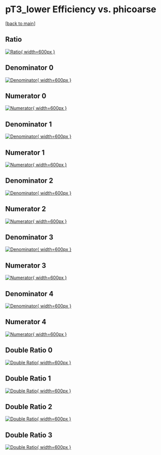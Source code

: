 # pT3_lower Efficiency vs. phicoarse

[[back to main](./)]



## Ratio

[![Ratio](../mtv/var/pT3_lower_xtr_11_1_eff_phicoarse.png){ width=600px }](../mtv/var/pT3_lower_xtr_11_1_eff_phicoarse.pdf)

## Denominator 0

[![Denominator](../mtv/den/pT3_lower_xtr_11_1_eff_phicoarse_den0.png){ width=600px }](../mtv/den/pT3_lower_xtr_11_1_eff_phicoarse_den0.pdf)

## Numerator 0

[![Numerator](../mtv/num/pT3_lower_xtr_11_1_eff_phicoarse_num0.png){ width=600px }](../mtv/num/pT3_lower_xtr_11_1_eff_phicoarse_num0.pdf)

## Denominator 1

[![Denominator](../mtv/den/pT3_lower_xtr_11_1_eff_phicoarse_den1.png){ width=600px }](../mtv/den/pT3_lower_xtr_11_1_eff_phicoarse_den1.pdf)

## Numerator 1

[![Numerator](../mtv/num/pT3_lower_xtr_11_1_eff_phicoarse_num1.png){ width=600px }](../mtv/num/pT3_lower_xtr_11_1_eff_phicoarse_num1.pdf)

## Denominator 2

[![Denominator](../mtv/den/pT3_lower_xtr_11_1_eff_phicoarse_den2.png){ width=600px }](../mtv/den/pT3_lower_xtr_11_1_eff_phicoarse_den2.pdf)

## Numerator 2

[![Numerator](../mtv/num/pT3_lower_xtr_11_1_eff_phicoarse_num2.png){ width=600px }](../mtv/num/pT3_lower_xtr_11_1_eff_phicoarse_num2.pdf)

## Denominator 3

[![Denominator](../mtv/den/pT3_lower_xtr_11_1_eff_phicoarse_den3.png){ width=600px }](../mtv/den/pT3_lower_xtr_11_1_eff_phicoarse_den3.pdf)

## Numerator 3

[![Numerator](../mtv/num/pT3_lower_xtr_11_1_eff_phicoarse_num3.png){ width=600px }](../mtv/num/pT3_lower_xtr_11_1_eff_phicoarse_num3.pdf)

## Denominator 4

[![Denominator](../mtv/den/pT3_lower_xtr_11_1_eff_phicoarse_den4.png){ width=600px }](../mtv/den/pT3_lower_xtr_11_1_eff_phicoarse_den4.pdf)

## Numerator 4

[![Numerator](../mtv/num/pT3_lower_xtr_11_1_eff_phicoarse_num4.png){ width=600px }](../mtv/num/pT3_lower_xtr_11_1_eff_phicoarse_num4.pdf)

## Double Ratio 0

[![Double Ratio](../mtv/ratio/pT3_lower_xtr_11_1_eff_phicoarse_ratio0.png){ width=600px }](../mtv/ratio/pT3_lower_xtr_11_1_eff_phicoarse_ratio0.pdf)

## Double Ratio 1

[![Double Ratio](../mtv/ratio/pT3_lower_xtr_11_1_eff_phicoarse_ratio1.png){ width=600px }](../mtv/ratio/pT3_lower_xtr_11_1_eff_phicoarse_ratio1.pdf)

## Double Ratio 2

[![Double Ratio](../mtv/ratio/pT3_lower_xtr_11_1_eff_phicoarse_ratio2.png){ width=600px }](../mtv/ratio/pT3_lower_xtr_11_1_eff_phicoarse_ratio2.pdf)

## Double Ratio 3

[![Double Ratio](../mtv/ratio/pT3_lower_xtr_11_1_eff_phicoarse_ratio3.png){ width=600px }](../mtv/ratio/pT3_lower_xtr_11_1_eff_phicoarse_ratio3.pdf)

